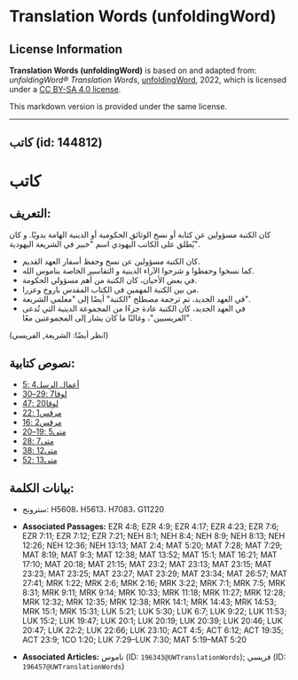 # Translation Words (unfoldingWord)

## License Information

**Translation Words (unfoldingWord)** is based on and adapted from: _unfoldingWord® Translation Words_, [unfoldingWord](https://unfoldingword.org/utw), 2022, which is licensed under a [CC BY-SA 4.0 license](https://creativecommons.org/licenses/by-sa/4.0/legalcode.en).

This markdown version is provided under the same license.



--------------------------------

## كاتب (id: 144812)

كاتب
====

التعريف:
--------

كان الكتبة مسؤولين عن كتابة أو نسخ الوثائق الحكومية أو الدينية الهامة يدويًا. و كان يُطلق على الكاتب اليهودي اسم "خبير في الشريعة اليهودية".

* كان الكتبة مسؤولين عن نسخ وحفظ أسفار العهد القديم.
* كما نسخوا وحفظوا و شرحوا الآراء الدينية و التفاسير الخاصة بناموس الله.
* في بعض الأحيان، كان الكتبة من أهم مسؤولي الحكومة.
* من بين الكتبة المهمين في الكتاب المقدس باروخ وعزرا.
* في العهد الجديد، تم ترجمة مصطلح "الكتبة" أيضًا إلى "معلمي الشريعة".
* في العهد الجديد، كان الكتبة عادة جزءًا من المجموعة الدينية التي تُدعى "الفريسيين"، وغالبًا ما كان يشار إلى المجموعتين معًا.

(انظر أيضًا: الشريعة, الفريسي)

نصوص كتابية:
------------

* [أعمال الرسل4 :5](https://ref.ly/Acts4:5)
* [لوقا7 :29–30](https://ref.ly/Luke7:29-Luke7:30)
* [لوقا20 :47](https://ref.ly/Luke20:47)
* [مرقس1 :22](https://ref.ly/Mark1:22)
* [مرقس2 :16](https://ref.ly/Mark2:16)
* [متى5 :19–20](https://ref.ly/Matt5:19-Matt5:20)
* [متى7 :28](https://ref.ly/Matt7:28)
* [متى12 :38](https://ref.ly/Matt12:38)
* [متى13 :52](https://ref.ly/Matt13:52)

بيانات الكلمة:
--------------

* سترونج: H5608، H5613، H7083، G11220

* **Associated Passages:** EZR 4:8; EZR 4:9; EZR 4:17; EZR 4:23; EZR 7:6; EZR 7:11; EZR 7:12; EZR 7:21; NEH 8:1; NEH 8:4; NEH 8:9; NEH 8:13; NEH 12:26; NEH 12:36; NEH 13:13; MAT 2:4; MAT 5:20; MAT 7:28; MAT 7:29; MAT 8:19; MAT 9:3; MAT 12:38; MAT 13:52; MAT 15:1; MAT 16:21; MAT 17:10; MAT 20:18; MAT 21:15; MAT 23:2; MAT 23:13; MAT 23:15; MAT 23:23; MAT 23:25; MAT 23:27; MAT 23:29; MAT 23:34; MAT 26:57; MAT 27:41; MRK 1:22; MRK 2:6; MRK 2:16; MRK 3:22; MRK 7:1; MRK 7:5; MRK 8:31; MRK 9:11; MRK 9:14; MRK 10:33; MRK 11:18; MRK 11:27; MRK 12:28; MRK 12:32; MRK 12:35; MRK 12:38; MRK 14:1; MRK 14:43; MRK 14:53; MRK 15:1; MRK 15:31; LUK 5:21; LUK 5:30; LUK 6:7; LUK 9:22; LUK 11:53; LUK 15:2; LUK 19:47; LUK 20:1; LUK 20:19; LUK 20:39; LUK 20:46; LUK 20:47; LUK 22:2; LUK 22:66; LUK 23:10; ACT 4:5; ACT 6:12; ACT 19:35; ACT 23:9; 1CO 1:20; LUK 7:29–LUK 7:30; MAT 5:19–MAT 5:20
* **Associated Articles:** ناموس (ID: `196343@UWTranslationWords`); فريسي (ID: `196457@UWTranslationWords`)

